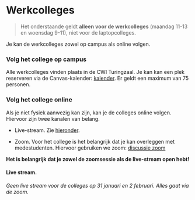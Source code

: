 # Werkcolleges

> Het onderstaande geldt **alleen voor de werkcolleges** (maandag 11-13 en woensdag 9-11), niet voor de laptopcolleges.

Je kan de werkcolleges zowel op campus als online volgen.

### Volg het college op campus

Alle werkcolleges vinden plaats in de CWI Turingzaal. Je kan kan een plek reserveren via de Canvas-kalender: [kalender](https://canvas.uva.nl/calendar?include_contexts=course_25351#view_name=month&view_start=2022-01-10). Er geldt een maximum van 75 personen.

### Volg het college online

Als je niet fysiek aanwezig kan zijn, kan je de colleges online volgen. Hiervoor zijn twee kanalen van belang.

* Live-stream. Zie [hieronder](#live-stream).

* Zoom. Voor het college is het belangrijk dat je kan overleggen met medestudenten. Hiervoor gebruiken we zoom: [discussie zoom](https://uva-live.zoom.us/j/87393415014)

**Het is belangrijk dat je zowel de zoomsessie als de live-stream open hebt!**

#### Live stream.

_Geen live stream voor de colleges op 31 januari en 2 februari. Alles gaat via de zoom._

<!-- <iframe width="560" height="315" src="https://www.youtube.com/embed/live_stream?channel=UCwnFtJh0zcwD4yrX3W_5nlg" frameborder="0" allowfullscreen></iframe> -->
